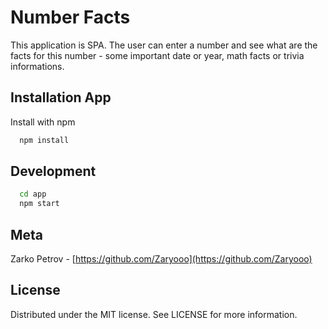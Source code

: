 
# Number Facts

This application is SPA. The user can enter a number and see what are the facts for this number - some important date or year, math facts or trivia informations.

## Installation App

Install with npm

```bash
  npm install
```
    
## Development

```bash
  cd app
  npm start
```

## Meta

Zarko Petrov - [https://github.com/Zaryooo](https://github.com/Zaryooo)
## License

Distributed under the MIT license. See LICENSE for more information.


